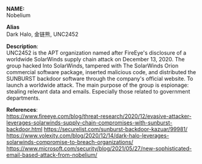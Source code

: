 **NAME:**  
Nobelium  
  
**Alias**  
Dark Halo, 金链熊, UNC2452  

**Description**:   
UNC2452 is the APT organization named after FireEye's disclosure of a worldwide SolarWinds supply chain attack on December 13, 2020.
The group hacked Into SolarWinds, tampered with The SolarWinds Orion commercial software package, inserted malicious code, and distributed the SUNBURST backdoor software through the company's official website. To launch a worldwide attack.
The main purpose of the group is espionage: stealing relevant data and emails. Especially those related to government departments.

**References**:  
https://www.fireeye.com/blog/threat-research/2020/12/evasive-attacker-leverages-solarwinds-supply-chain-compromises-with-sunburst-backdoor.html
https://securelist.com/sunburst-backdoor-kazuar/99981/
https://www.volexity.com/blog/2020/12/14/dark-halo-leverages-solarwinds-compromise-to-breach-organizations/
https://www.microsoft.com/security/blog/2021/05/27/new-sophisticated-email-based-attack-from-nobelium/

